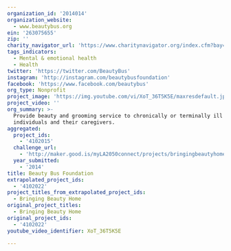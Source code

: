 ```yaml
---
organization_id: '2014014'
organization_website:
  - www.beautybus.org
ein: '263075655'
zip: ''
charity_navigator_url: 'https://www.charitynavigator.org/index.cfm?bay=search.profile&ein=263075655'
tags_indicators:
  - Mental & emotional health
  - Health
twitter: 'https://twitter.com/BeautyBus'
instagram: 'http://instagram.com/beautybusfoundation'
facebook: 'https://www.facebook.com/beautybus'
org_type: Nonprofit
project_image: 'https://img.youtube.com/vi/XoT_36T5K5E/maxresdefault.jpg'
project_video: ''
org_summary: >-
  Provide beauty and grooming service to chronically or terminally ill
  individuals and their caregivers.
aggregated:
  project_ids:
    - '4102015'
  challenge_url:
    - 'http://maker.good.is/myLA2050connect/projects/bringingbeautyhome.html'
  year_submitted:
    - '2014'
title: Beauty Bus Foundation
extrapolated_project_ids:
  - '4102022'
project_titles_from_extrapolated_project_ids:
  - Bringing Beauty Home
original_project_titles:
  - Bringing Beauty Home
original_project_ids:
  - '4102022'
youtube_video_identifier: XoT_36T5K5E

---
```

